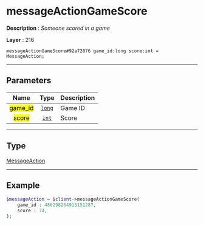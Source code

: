 # messageActionGameScore

**Description** : *Someone scored in a game*

**Layer** : 216

```tl
messageActionGameScore#92a72876 game_id:long score:int = MessageAction;
```

---

## Parameters

| Name | Type | Description |
| :---: | :---: | :--- |
| <mark>game_id</mark> | [`long`](type/long) | Game ID |
| <mark>score</mark> | [`int`](type/int) | Score |

---

## Type

[MessageAction](type/MessageAction)

---

## Example

```php
$messageAction = $client->messageActionGameScore(
	game_id : 486298264913151287,
	score : 74,
);
```